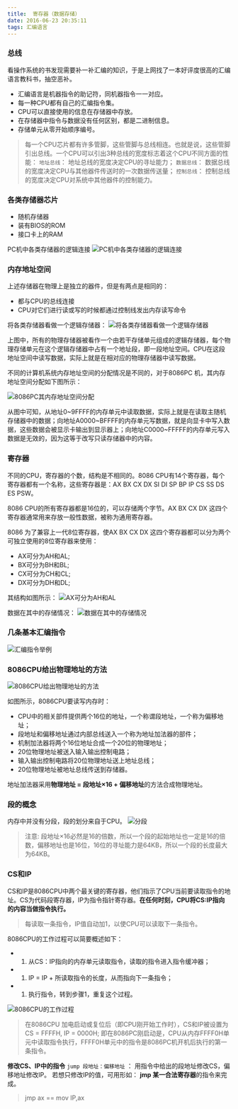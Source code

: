 ```yaml
---
title:  寄存器（数据存储）
date: 2016-06-23 20:35:11
tags: 汇编语言
---
```

### 总线
看操作系统的书发现需要补一补汇编的知识，于是上网找了一本好评度很高的汇编语言教科书，抽空恶补。

- 汇编语言是机器指令的助记符，同机器指令一一对应。
- 每一种CPU都有自己的汇编指令集。
- CPU可以直接使用的信息在存储器中存放。
- 在存储器中指令与数据没有任何区别，都是二进制信息。
- 存储单元从零开始顺序编号。

<!-- more -->
>每一个CPU芯片都有许多管脚，这些管脚与总线相连。也就是说，这些管脚引出总线。一个CPU可以引出3种总线的宽度标志着这个CPU不同方面的性能：
>`地址总线`： 地址总线的宽度决定CPU的寻址能力；
>`数据总线`： 数据总线的宽度决定CPU与其他器件传送时的一次数据传送量；
>`控制总线`： 控制总线的宽度决定CPU对系统中其他器件的控制能力。

### 各类存储器芯片

- 随机存储器
- 装有BIOS的ROM
- 接口卡上的RAM

PC机中各类存储器的逻辑连接
![PC机中各类存储器的逻辑连接][1]

### 内存地址空间
上述存储器在物理上是独立的器件，但是有两点是相同的：

- 都与CPU的总线连接
- CPU对它们进行读或写的时候都通过控制线发出内存读写命令

将各类存储器看做一个逻辑存储器：
![将各类存储器看做一个逻辑存储器][2]

上图中，所有的物理存储器被看作一个由若干存储单元组成的逻辑存储器，每个物理存储单元在这个逻辑存储器中占有一个地址段，即一段地址空间。CPU在这段地址空间中读写数据，实际上就是在相对应的物理存储器中读写数据。

不同的计算机系统内存地址空间的分配情况是不同的，对于8086PC 机，其内存地址空间分配如下图所示：

![8086PC其内存地址空间分配][3]

从图中可知，从地址0~9FFFF的内存单元中读取数据，实际上就是在读取主随机存储器中的数据；向地址A0000~BFFFF的内存单元写数据，就是向显卡中写入数据，这些数据会被显示卡输出到显示器上；向地址C0000~FFFFF的内存单元写入数据是无效的，因为这等于改写只读存储器中的内容。

### 寄存器
不同的CPU，寄存器的个数，结构是不相同的。8086 CPU有14个寄存器，每个寄存器都有一个名称，这些寄存器是：AX BX CX DX SI DI SP BP IP CS SS DS ES PSW。

8086 CPU的所有寄存器都是16位的，可以存储两个字节。AX BX CX DX 这四个寄存器通常用来存放一般性数据，被称为通用寄存器。

8086 为了兼容上一代8位寄存器，使AX BX  CX DX 这四个寄存器都可以分为两个可独立使用的8位寄存器来使用：

- AX可分为AH和AL;
- BX可分为BH和BL;
- CX可分为CH和CL;
- DX可分为DH和DL;

其结构如图所示：
![AX可分为AH和AL][4]

数据在其中的存储情况：
![数据在其中的存储情况][5]

### 几条基本汇编指令
![汇编指令举例][6]

### 8086CPU给出物理地址的方法
![8086CPU给出物理地址的方法][7]

如图所示，8086CPU要读写内存时：

- CPU中的相关部件提供两个16位的地址，一个称谓段地址，一个称为偏移地址；
- 段地址和偏移地址通过内部总线送入一个称为地址加法器的部件；
- 机制加法器将两个16位地址合成一个20位的物理地址；
- 20位物理地址被送入输入输出控制电路；
- 输入输出控制电路将20位物理地址送上地址总线；
- 20位物理地址被地址总线传送到存储器。

地址加法器采用**物理地址 = 段地址×16 + 偏移地址**的方法合成物理地址。

### 段的概念
内存中并没有分段，段的划分来自于CPU。
![分段][8]

>注意: 段地址×16必然是16的倍数，所以一个段的起始地址也一定是16的倍数，偏移地址也是16位，16位的寻址能力是64KB，所以一个段的长度最大为64KB。

### CS和IP
CS和IP是8086CPU中两个最关键的寄存器，他们指示了CPU当前要读取指令的地址。CS为代码段寄存器，IP为指令指针寄存器。**在任何时刻，CPU将CS:IP指向的内容当做指令执行。**
>每读取一条指令，IP值自动加1，以使CPU可以读取下一条指令。

8086CPU的工作过程可以简要概述如下：

- 1. 从CS：IP指向的内存单元读取指令，读取的指令进入指令缓冲器；
- 1. IP = IP + 所读取指令的长度，从而指向下一条指令；
- 1. 执行指令，转到步骤1，重复这个过程。

![8086CPU的工作过程][9]

>在8086CPU 加电启动或复位后（即CPU刚开始工作时），CS和IP被设置为CS = FFFFH, IP = 0000H; 即在8086PC刚启动是，CPU从内存FFFF0H单元中读取指令执行，FFFF0H单元中的指令是8086PC机开机后执行的第一条指令。

**修改CS、IP中的指令**
`jump 段地址：偏移地址` ： 用指令中给出的段地址修改CS，偏移地址修改IP。
若想只修改IP的值，可用形如： **jmp 某一合法寄存器**的指令来完成。
> jmp ax == mov IP,ax


[1]: http://static.zybuluo.com/guoxs/8mo43da65qx4g2n5pfswerz7/1.png
[2]: http://static.zybuluo.com/guoxs/wp7yvs8o4anzz0ub3rhmq867/2.png
[3]: http://static.zybuluo.com/guoxs/rh19kh5t9g9v8twppajm493n/3.png
[4]: http://static.zybuluo.com/guoxs/i6yzffmb619xm4g7un9ss17z/4.png
[5]: http://static.zybuluo.com/guoxs/nit10xycos27yqd1geozhpsv/5.png
[6]: http://static.zybuluo.com/guoxs/s8fs1a36j9bkpblnwgp3rrzr/6.png
[7]: http://static.zybuluo.com/guoxs/lha4s7n5oioew4ls70czmv0x/7.png
[8]: http://static.zybuluo.com/guoxs/ea243l2n4m0saoq3boab1rsy/8.png
[9]: http://static.zybuluo.com/guoxs/3wtz8y4af623bq7y8hepr4sm/9.png